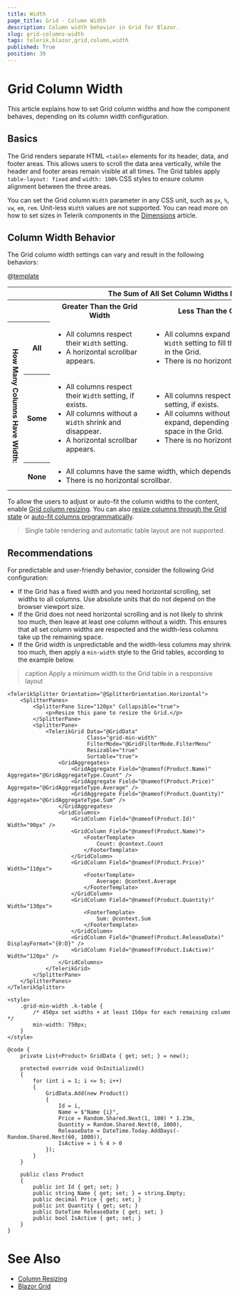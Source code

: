 ```yaml
---
title: Width
page_title: Grid - Column Width
description: Column width behavior in Grid for Blazor.
slug: grid-columns-width
tags: telerik,blazor,grid,column,width
published: True
position: 30
---
```


# Grid Column Width

This article explains how to set Grid column widths and how the component behaves, depending on its column width configuration.

## Basics

The Grid renders separate HTML `<table>` elements for its header, data, and footer areas. This allows users to scroll the data area vertically, while the header and footer areas remain visible at all times. The Grid tables apply `table-layout: fixed` and `width: 100%` CSS styles to ensure column alignment between the three areas.

You can set the Grid column `Width` parameter in any CSS unit, such as `px`, `%`, `vw`, `em`, `rem`. Unit-less `Width` values are not supported. You can read more on how to set sizes in Telerik components in the [Dimensions](slug:common-features/dimensions) article.

## Column Width Behavior

The Grid column width settings can vary and result in the following behaviors:

@[template](/_contentTemplates/common/parameters-table-styles.md#multidimensional-table)

<table class="multi-dimensional-table">
    <colgroup><col style="width: 112px" /><col style="width: 70px" /><col /><col /></colgroup>
    <tr>
        <th>&nbsp;</th>
        <th>&nbsp;</th>
        <th colspan="2">The Sum of All Set Column Widths Is:</th>
    </tr>
    <tr>
        <th>&nbsp;</th>
        <th>&nbsp;</th>
        <th>Greater Than the Grid Width</th>
        <th>Less Than the Grid Width</th>
    </tr>
    <tr>
        <th style="writing-mode: vertical-lr;" rowspan="3">How Many Columns Have Width:</th>
        <th>All</th>
        <td><ul><li>All columns respect their <code>Width</code> setting.</li><li>A horizontal scrollbar appears.</li></ul></td>
        <td><ul><li>All columns expand beyond their <code>Width</code> setting to fill the available space in the Grid.</li><li>There is no horizontal scrollbar.</li></ul></td>
    </tr>
    <tr>
        <th>Some</th>
        <td><ul><li>All columns respect their <code>Width</code> setting, if exists.</li><li>All columns without a <code>Width</code> shrink and disappear.</li><li>A horizontal scrollbar appears.</li></ul></td>
        <td><ul><li>All columns respect their <code>Width</code> setting, if exists.</li><li>All columns without a <code>Width</code> shrink or expand, depending on the remaining space in the Grid.</li><li>There is no horizontal scrollbar.</li></ul></td>
    </tr>
    <tr>
        <th>None</th>
        <td colspan="2"><ul style="margin: .5em auto; width: max-content;"><li>All columns have the same width, which depends on the Grid width.</li><li>There is no horizontal scrollbar.</li></ul></td>
    </tr>
</table>

To allow the users to adjust or auto-fit the column widths to the content, enable [Grid column resizing](slug:components/grid/columns/resize). You can also [resize columns through the Grid state](slug:grid-state#setstateasync) or [auto-fit columns programmatically](slug:components/grid/columns/resize#autofit-columns).

> Single table rendering and automatic table layout are not supported.

## Recommendations

For predictable and user-friendly behavior, consider the following Grid configuration:

* If the Grid has a fixed width and you need horizontal scrolling, set widths to all columns. Use absolute units that do not depend on the browser viewport size.
* If the Grid does not need horizontal scrolling and is not likely to shrink too much, then leave at least one column without a width. This ensures that all set column widths are respected and the width-less columns take up the remaining space.
* If the Grid width is unpredictable and the width-less columns may shrink too much, then apply a `min-width` style to the Grid tables, according to the example below.

>caption Apply a minimum width to the Grid table in a responsive layout

````RAZOR
<TelerikSplitter Orientation="@SplitterOrientation.Horizontal">
    <SplitterPanes>
        <SplitterPane Size="120px" Collapsible="true">
            <p>Resize this pane to resize the Grid.</p>
        </SplitterPane>
        <SplitterPane>
            <TelerikGrid Data="@GridData"
                         Class="grid-min-width"
                         FilterMode="@GridFilterMode.FilterMenu"
                         Resizable="true"
                         Sortable="true">
                <GridAggregates>
                    <GridAggregate Field="@nameof(Product.Name)" Aggregate="@GridAggregateType.Count" />
                    <GridAggregate Field="@nameof(Product.Price)" Aggregate="@GridAggregateType.Average" />
                    <GridAggregate Field="@nameof(Product.Quantity)" Aggregate="@GridAggregateType.Sum" />
                </GridAggregates>
                <GridColumns>
                    <GridColumn Field="@nameof(Product.Id)" Width="90px" />
                    <GridColumn Field="@nameof(Product.Name)">
                        <FooterTemplate>
                            Count: @context.Count
                        </FooterTemplate>
                    </GridColumn>
                    <GridColumn Field="@nameof(Product.Price)" Width="110px">
                        <FooterTemplate>
                            Average: @context.Average
                        </FooterTemplate>
                    </GridColumn>
                    <GridColumn Field="@nameof(Product.Quantity)" Width="130px">
                        <FooterTemplate>
                            Sum: @context.Sum
                        </FooterTemplate>
                    </GridColumn>
                    <GridColumn Field="@nameof(Product.ReleaseDate)" DisplayFormat="{0:D}" />
                    <GridColumn Field="@nameof(Product.IsActive)" Width="120px" />
                </GridColumns>
            </TelerikGrid>
        </SplitterPane>
    </SplitterPanes>
</TelerikSplitter>

<style>
    .grid-min-width .k-table {
        /* 450px set widths + at least 150px for each remaining column */
        min-width: 750px;
    }
</style>

@code {
    private List<Product> GridData { get; set; } = new();

    protected override void OnInitialized()
    {
        for (int i = 1; i <= 5; i++)
        {
            GridData.Add(new Product()
            {
                Id = i,
                Name = $"Name {i}",
                Price = Random.Shared.Next(1, 100) * 1.23m,
                Quantity = Random.Shared.Next(0, 1000),
                ReleaseDate = DateTime.Today.AddDays(-Random.Shared.Next(60, 1000)),
                IsActive = i % 4 > 0
            });
        }
    }

    public class Product
    {
        public int Id { get; set; }
        public string Name { get; set; } = string.Empty;
        public decimal Price { get; set; }
        public int Quantity { get; set; }
        public DateTime ReleaseDate { get; set; }
        public bool IsActive { get; set; }
    }
}
````

# See Also

* [Column Resizing](slug:components/grid/columns/resize)
* [Blazor Grid](slug:grid-overview)
